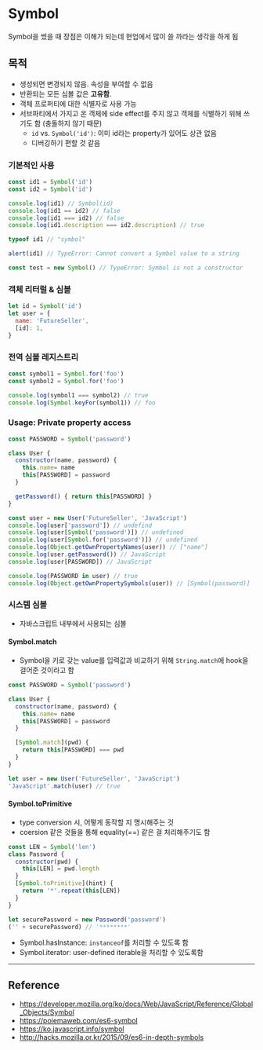 # Symbol

Symbol을 썼을 때 장점은 이해가 되는데 현업에서 많이 쓸 까라는 생각을 하게 됨

## 목적
- 생성되면 변경되지 않음. 속성을 부여할 수 없음
- 반환되는 모든 심볼 값은 **고유함**. 
- 객체 프로퍼티에 대한 식별자로 사용 가능
- 서브파티에서 가지고 온 객체에 side effect를 주지 않고 객체를 식별하기 위해 쓰기도 함 (충돌하지 않기 때문)
  - `id` vs. `Symbol('id')`: 이미 id라는 property가 있어도 상관 없음
  - 디버깅하기 편할 것 같음

### 기본적인 사용
``` javascript
const id1 = Symbol('id')
const id2 = Symbol('id')

console.log(id1) // Symbol(id)
console.log(id1 == id2) // false
console.log(id1 === id2) // false
console.log(id1.description === id2.description) // true

typeof id1 // "symbol"

alert(id1) // TypeError: Cannot convert a Symbol value to a string

const test = new Symbol() // TypeError: Symbol is not a constructor
```

### 객체 리터럴 & 심볼
``` javascript
let id = Symbol('id')
let user = {
  name: 'FutureSeller',
  [id]: 1,
}
```

### 전역 심볼 레지스트리
``` javascript
const symbol1 = Symbol.for('foo')
const symbol2 = Symbol.for('foo')

console.log(symbol1 === symbol2) // true
console.log(Symbol.keyFor(symbol1)) // foo
```

### Usage: Private property access
``` javascript
const PASSWORD = Symbol('password')

class User {
  constructor(name, password) {
    this.name= name
    this[PASSWORD] = password
  }

  getPassword() { return this[PASSWORD] }
}

const user = new User('FutureSeller', 'JavaScript')
console.log(user['password']) // undefind
console.log(user[Symbol('password')]) // undefined
console.log(user[Symbol.for('password')]) // undefined
console.log(Object.getOwnPropertyNames(user)) // ["name"]
console.log(user.getPassword()) // JavaScript
console.log(user[PASSWORD]) // JavaScript

console.log(PASSWORD in user) // true
console.log(Object.getOwnPropertySymbols(user)) // [Symbol(password)]
```


### 시스템 심볼
- 자바스크립트 내부에서 사용되는 심볼

#### Symbol.match
- Symbol을 키로 갖는 value를 입력값과 비교하기 위해 `String.match`에 hook을 걸어준 것이라고 함

```javascript
const PASSWORD = Symbol('password')

class User {
  constructor(name, password) {
    this.name= name
    this[PASSWORD] = password
  }

  [Symbol.match](pwd) {    
    return this[PASSWORD] === pwd
  }
}

let user = new User('FutureSeller', 'JavaScript')
'JavaScript'.match(user) // true
```

#### Symbol.toPrimitive
- type conversion 시, 어떻게 동작할 지 명시해주는 것
- coersion 같은 것들을 통해 equality(==) 같은 걸 처리해주기도 함

```javascript
const LEN = Symbol('len')
class Password {
  constructor(pwd) {
    this[LEN] = pwd.length
  }
  [Symbol.toPrimitive](hint) {
    return '*'.repeat(this[LEN])
  }
}

let securePassword = new Password('password')
('' + securePassword) // '********'
```


- Symbol.hasInstance: `instanceof`를 처리할 수 있도록 함
- Symbol.iterator: user-defined iterable을 처리할 수 있도록함

---
## Reference
- https://developer.mozilla.org/ko/docs/Web/JavaScript/Reference/Global_Objects/Symbol
- https://poiemaweb.com/es6-symbol
- https://ko.javascript.info/symbol
- http://hacks.mozilla.or.kr/2015/09/es6-in-depth-symbols